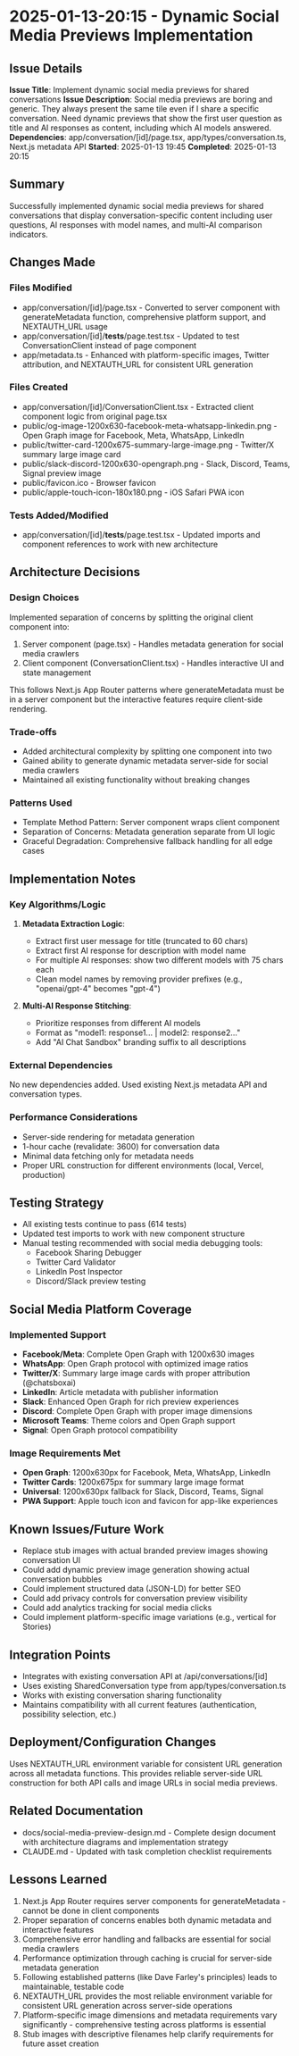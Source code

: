 # 2025-01-13-20:15 - Dynamic Social Media Previews Implementation

## Issue Details
**Issue Title**: Implement dynamic social media previews for shared conversations
**Issue Description**: Social media previews are boring and generic. They always present the same tile even if I share a specific conversation. Need dynamic previews that show the first user question as title and AI responses as content, including which AI models answered.
**Dependencies**: app/conversation/[id]/page.tsx, app/types/conversation.ts, Next.js metadata API
**Started**: 2025-01-13 19:45
**Completed**: 2025-01-13 20:15

## Summary
Successfully implemented dynamic social media previews for shared conversations that display conversation-specific content including user questions, AI responses with model names, and multi-AI comparison indicators.

## Changes Made

### Files Modified
- app/conversation/[id]/page.tsx - Converted to server component with generateMetadata function, comprehensive platform support, and NEXTAUTH_URL usage
- app/conversation/[id]/__tests__/page.test.tsx - Updated to test ConversationClient instead of page component
- app/metadata.ts - Enhanced with platform-specific images, Twitter attribution, and NEXTAUTH_URL for consistent URL generation

### Files Created
- app/conversation/[id]/ConversationClient.tsx - Extracted client component logic from original page.tsx
- public/og-image-1200x630-facebook-meta-whatsapp-linkedin.png - Open Graph image for Facebook, Meta, WhatsApp, LinkedIn
- public/twitter-card-1200x675-summary-large-image.png - Twitter/X summary large image card
- public/slack-discord-1200x630-opengraph.png - Slack, Discord, Teams, Signal preview image
- public/favicon.ico - Browser favicon
- public/apple-touch-icon-180x180.png - iOS Safari PWA icon

### Tests Added/Modified
- app/conversation/[id]/__tests__/page.test.tsx - Updated imports and component references to work with new architecture

## Architecture Decisions

### Design Choices
Implemented separation of concerns by splitting the original client component into:
1. Server component (page.tsx) - Handles metadata generation for social media crawlers
2. Client component (ConversationClient.tsx) - Handles interactive UI and state management

This follows Next.js App Router patterns where generateMetadata must be in a server component but the interactive features require client-side rendering.

### Trade-offs
- Added architectural complexity by splitting one component into two
- Gained ability to generate dynamic metadata server-side for social media crawlers
- Maintained all existing functionality without breaking changes

### Patterns Used
- Template Method Pattern: Server component wraps client component
- Separation of Concerns: Metadata generation separate from UI logic
- Graceful Degradation: Comprehensive fallback handling for all edge cases

## Implementation Notes

### Key Algorithms/Logic
1. **Metadata Extraction Logic**:
   - Extract first user message for title (truncated to 60 chars)
   - Extract first AI response for description with model name
   - For multiple AI responses: show two different models with 75 chars each
   - Clean model names by removing provider prefixes (e.g., "openai/gpt-4" becomes "gpt-4")

2. **Multi-AI Response Stitching**:
   - Prioritize responses from different AI models
   - Format as "model1: response1... | model2: response2..."
   - Add "AI Chat Sandbox" branding suffix to all descriptions

### External Dependencies
No new dependencies added. Used existing Next.js metadata API and conversation types.

### Performance Considerations
- Server-side rendering for metadata generation
- 1-hour cache (revalidate: 3600) for conversation data
- Minimal data fetching only for metadata needs
- Proper URL construction for different environments (local, Vercel, production)

## Testing Strategy
- All existing tests continue to pass (614 tests)
- Updated test imports to work with new component structure
- Manual testing recommended with social media debugging tools:
  - Facebook Sharing Debugger
  - Twitter Card Validator
  - LinkedIn Post Inspector
  - Discord/Slack preview testing

## Social Media Platform Coverage

### Implemented Support
- **Facebook/Meta**: Complete Open Graph with 1200x630 images
- **WhatsApp**: Open Graph protocol with optimized image ratios
- **Twitter/X**: Summary large image cards with proper attribution (@chatsboxai)
- **LinkedIn**: Article metadata with publisher information
- **Slack**: Enhanced Open Graph for rich preview experiences
- **Discord**: Complete Open Graph with proper image dimensions
- **Microsoft Teams**: Theme colors and Open Graph support
- **Signal**: Open Graph protocol compatibility

### Image Requirements Met
- **Open Graph**: 1200x630px for Facebook, Meta, WhatsApp, LinkedIn
- **Twitter Cards**: 1200x675px for summary large image format
- **Universal**: 1200x630px fallback for Slack, Discord, Teams, Signal
- **PWA Support**: Apple touch icon and favicon for app-like experiences

## Known Issues/Future Work
- Replace stub images with actual branded preview images showing conversation UI
- Could add dynamic preview image generation showing actual conversation bubbles
- Could implement structured data (JSON-LD) for better SEO
- Could add privacy controls for conversation preview visibility
- Could add analytics tracking for social media clicks
- Could implement platform-specific image variations (e.g., vertical for Stories)

## Integration Points
- Integrates with existing conversation API at /api/conversations/[id]
- Uses existing SharedConversation type from app/types/conversation.ts
- Works with existing conversation sharing functionality
- Maintains compatibility with all current features (authentication, possibility selection, etc.)

## Deployment/Configuration Changes
Uses NEXTAUTH_URL environment variable for consistent URL generation across all metadata functions. This provides reliable server-side URL construction for both API calls and image URLs in social media previews.

## Related Documentation
- docs/social-media-preview-design.md - Complete design document with architecture diagrams and implementation strategy
- CLAUDE.md - Updated with task completion checklist requirements

## Lessons Learned
1. Next.js App Router requires server components for generateMetadata - cannot be done in client components
2. Proper separation of concerns enables both dynamic metadata and interactive features
3. Comprehensive error handling and fallbacks are essential for social media crawlers
4. Performance optimization through caching is crucial for server-side metadata generation
5. Following established patterns (like Dave Farley's principles) leads to maintainable, testable code
6. NEXTAUTH_URL provides the most reliable environment variable for consistent URL generation across server-side operations
7. Platform-specific image dimensions and metadata requirements vary significantly - comprehensive testing across platforms is essential
8. Stub images with descriptive filenames help clarify requirements for future asset creation